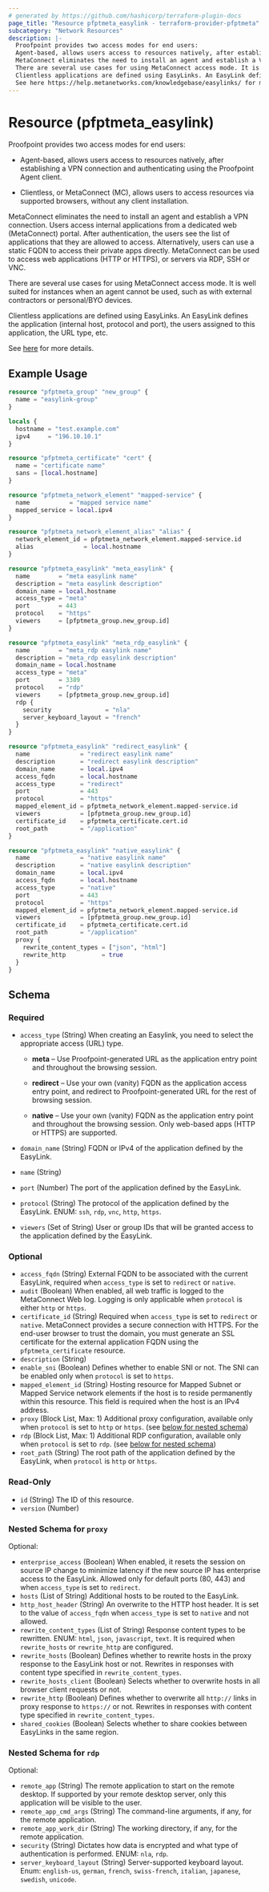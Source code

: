 ```yaml
---
# generated by https://github.com/hashicorp/terraform-plugin-docs
page_title: "Resource pfptmeta_easylink - terraform-provider-pfptmeta"
subcategory: "Network Resources"
description: |-
  Proofpoint provides two access modes for end users:
  Agent-based, allows users access to resources natively, after establishing a VPN connection and authenticating using the Proofpoint Agent client.Clientless, or MetaConnect (MC), allows users to access resources via supported browsers, without any client installation.
  MetaConnect eliminates the need to install an agent and establish a VPN connection. Users access internal applications from a dedicated web (MetaConnect) portal. After authentication, the users see the list of applications that they are allowed to access. Alternatively, users can use a static FQDN to access their private apps directly. MetaConnect can be used to access web applications (HTTP or HTTPS), or servers via RDP, SSH or VNC.
  There are several use cases for using MetaConnect access mode. It is well suited for instances when an agent cannot be used, such as with external contractors or personal/BYO devices.
  Clientless applications are defined using EasyLinks. An EasyLink defines the application (internal host, protocol and port), the users assigned to this application, the URL type, etc.
  See here https://help.metanetworks.com/knowledgebase/easylinks/ for more details.
---
```


# Resource (pfptmeta_easylink)

Proofpoint provides two access modes for end users:

- Agent-based, allows users access to resources natively, after establishing a VPN connection and authenticating using the Proofpoint Agent client.

- Clientless, or MetaConnect (MC), allows users to access resources via supported browsers, without any client installation.

MetaConnect eliminates the need to install an agent and establish a VPN connection. Users access internal applications from a dedicated web (MetaConnect) portal. After authentication, the users see the list of applications that they are allowed to access. Alternatively, users can use a static FQDN to access their private apps directly. MetaConnect can be used to access web applications (HTTP or HTTPS), or servers via RDP, SSH or VNC.

There are several use cases for using MetaConnect access mode. It is well suited for instances when an agent cannot be used, such as with external contractors or personal/BYO devices.

Clientless applications are defined using EasyLinks. An EasyLink defines the application (internal host, protocol and port), the users assigned to this application, the URL type, etc.

See [here](https://help.metanetworks.com/knowledgebase/easylinks/) for more details.

## Example Usage

```terraform
resource "pfptmeta_group" "new_group" {
  name = "easylink-group"
}

locals {
  hostname = "test.example.com"
  ipv4     = "196.10.10.1"
}

resource "pfptmeta_certificate" "cert" {
  name = "certificate name"
  sans = [local.hostname]
}

resource "pfptmeta_network_element" "mapped-service" {
  name           = "mapped service name"
  mapped_service = local.ipv4
}

resource "pfptmeta_network_element_alias" "alias" {
  network_element_id = pfptmeta_network_element.mapped-service.id
  alias              = local.hostname
}

resource "pfptmeta_easylink" "meta_easylink" {
  name        = "meta easylink name"
  description = "meta easylink description"
  domain_name = local.hostname
  access_type = "meta"
  port        = 443
  protocol    = "https"
  viewers     = [pfptmeta_group.new_group.id]
}

resource "pfptmeta_easylink" "meta_rdp_easylink" {
  name        = "meta_rdp easylink name"
  description = "meta_rdp easylink description"
  domain_name = local.hostname
  access_type = "meta"
  port        = 3389
  protocol    = "rdp"
  viewers     = [pfptmeta_group.new_group.id]
  rdp {
    security               = "nla"
    server_keyboard_layout = "french"
  }
}

resource "pfptmeta_easylink" "redirect_easylink" {
  name              = "redirect easylink name"
  description       = "redirect easylink description"
  domain_name       = local.ipv4
  access_fqdn       = local.hostname
  access_type       = "redirect"
  port              = 443
  protocol          = "https"
  mapped_element_id = pfptmeta_network_element.mapped-service.id
  viewers           = [pfptmeta_group.new_group.id]
  certificate_id    = pfptmeta_certificate.cert.id
  root_path         = "/application"
}

resource "pfptmeta_easylink" "native_easylink" {
  name              = "native easylink name"
  description       = "native easylink description"
  domain_name       = local.ipv4
  access_fqdn       = local.hostname
  access_type       = "native"
  port              = 443
  protocol          = "https"
  mapped_element_id = pfptmeta_network_element.mapped-service.id
  viewers           = [pfptmeta_group.new_group.id]
  certificate_id    = pfptmeta_certificate.cert.id
  root_path         = "/application"
  proxy {
    rewrite_content_types = ["json", "html"]
    rewrite_http          = true
  }
}
```

<!-- schema generated by tfplugindocs -->
## Schema

### Required

- `access_type` (String) When creating an Easylink, you need to select the appropriate access (URL) type.

	- **meta** – Use Proofpoint-generated URL as the application entry point and throughout the browsing session.

	- **redirect** – Use your own (vanity) FQDN as the application access entry point, and redirect to Proofpoint-generated URL for the rest of browsing session.

	- **native** – Use your own (vanity) FQDN as the application entry point and throughout the browsing session. Only web-based apps (HTTP or HTTPS) are supported.
- `domain_name` (String) FQDN or IPv4 of the application defined by the EasyLink.
- `name` (String)
- `port` (Number) The port of the application defined by the EasyLink.
- `protocol` (String) The protocol of the application defined by the EasyLink. ENUM: `ssh`, `rdp`, `vnc`, `http`, `https`.
- `viewers` (Set of String) User or group IDs that will be granted access to the application defined by the EasyLink.

### Optional

- `access_fqdn` (String) External FQDN to be associated with the current EasyLink, required when `access_type` is set to `redirect` or `native`.
- `audit` (Boolean) When enabled, all web traffic is logged to the MetaConnect Web log. Logging is only applicable when `protocol` is either `http` or `https`.
- `certificate_id` (String) Required when `access_type` is set to `redirect` or `native`. MetaConnect provides a secure connection with HTTPS. For the end-user browser to trust the domain, you must generate an SSL certificate for the external application FQDN using the `pfptmeta_certificate` resource.
- `description` (String)
- `enable_sni` (Boolean) Defines whether to enable SNI or not. The SNI can be enabled only when `protocol` is set to `https`.
- `mapped_element_id` (String) Hosting resource for Mapped Subnet or Mapped Service network elements if the host is to reside permanently within this resource. This field is required when the host is an IPv4 address.
- `proxy` (Block List, Max: 1) Additional proxy configuration, available only when `protocol` is set to `http` or `https`. (see [below for nested schema](#nestedblock--proxy))
- `rdp` (Block List, Max: 1) Additional RDP configuration, available only when `protocol` is set to `rdp`. (see [below for nested schema](#nestedblock--rdp))
- `root_path` (String) The root path of the application defined by the EasyLink, when `protocol` is `http` or `https`.

### Read-Only

- `id` (String) The ID of this resource.
- `version` (Number)

<a id="nestedblock--proxy"></a>
### Nested Schema for `proxy`

Optional:

- `enterprise_access` (Boolean) When enabled, it resets the session on source IP change to minimize latency if the new source IP has enterprise access to the EasyLink. Allowed only for default ports (80, 443) and when `access_type` is set to `redirect`.
- `hosts` (List of String) Additional hosts to be routed to the EasyLink.
- `http_host_header` (String) An overwrite to the HTTP host header. It is set to the value of `access_fqdn` when `access_type` is set to `native` and not allowed.
- `rewrite_content_types` (List of String) Response content types to be rewritten. ENUM: `html`, `json`, `javascript`, `text`. It is required when `rewrite_hosts` or `rewrite_http` are configured.
- `rewrite_hosts` (Boolean) Defines whether to rewrite hosts in the proxy response to the EasyLink host or not. Rewrites in responses with content type specified in `rewrite_content_types`.
- `rewrite_hosts_client` (Boolean) Selects whether to overwrite hosts in all browser client requests or not.
- `rewrite_http` (Boolean) Defines whether to overwrite all `http://` links in proxy response to `https://` or not. Rewrites in responses with content type specified in `rewrite_content_types`.
- `shared_cookies` (Boolean) Selects whether to share cookies between EasyLinks in the same region.


<a id="nestedblock--rdp"></a>
### Nested Schema for `rdp`

Optional:

- `remote_app` (String) The remote application to start on the remote desktop. If supported by your remote desktop server, only this application will be visible to the user.
- `remote_app_cmd_args` (String) The command-line arguments, if any, for the remote application.
- `remote_app_work_dir` (String) The working directory, if any, for the remote application.
- `security` (String) Dictates how data is encrypted and what type of authentication is performed. ENUM: `nla`, `rdp`.
- `server_keyboard_layout` (String) Server-supported keyboard layout. Enum: `english-us`, `german`, `french`, `swiss-french`, `italian`, `japanese`, `swedish`, `unicode`.
